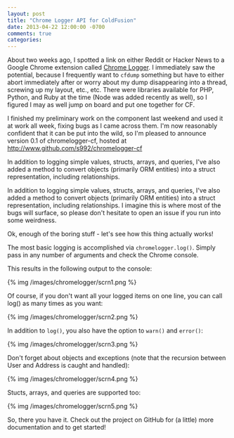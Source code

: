 ```yaml
---
layout: post
title: "Chrome Logger API for ColdFusion"
date: 2013-04-22 12:00:00 -0700
comments: true
categories: 
---
```

About two weeks ago, I spotted a link on either Reddit or Hacker News to a Google Chrome extension called [Chrome Logger](http://www.chromelogger.com/). I immediately saw the potential, because I frequently want to `cfdump` something but have to either abort immediately after or worry about my dump disappearing into a thread, screwing up my layout, etc., etc. There were libraries available for PHP, Python, and Ruby at the time (Node was added recently as well), so I figured I may as well jump on board and put one together for CF.

I finished my preliminary work on the component last weekend and used it at work all week, fixing bugs as I came across them. I'm now reasonably confident that it can be put into the wild, so I'm pleased to announce version 0.1 of chromelogger-cf, hosted at http://www.github.com/s992/chromelogger-cf

In addition to logging simple values, structs, arrays, and queries, I've also added a method to convert objects (primarily ORM entities) into a struct representation, including relationships.

<!-- more -->

In addition to logging simple values, structs, arrays, and queries, I've also added a method to convert objects (primarily ORM entities) into a struct representation, including relationships. I imagine this is where most of the bugs will surface, so please don't hesitate to open an issue if you run into some weirdness.

Ok, enough of the boring stuff - let's see how this thing actually works!

The most basic logging is accomplished via `chromelogger.log()`. Simply pass in any number of arguments and check the Chrome console.

<script src="https://gist.github.com/s992/5431987.js?file=chromelogger1.cfc"></script>

This results in the following output to the console:

{% img /images/chromelogger/scrn1.png %}

Of course, if you don't want all your logged items on one line, you can call log() as many times as you want:

<script src="https://gist.github.com/s992/5431987.js?file=chromelogger2.cfc"></script>

{% img /images/chromelogger/scrn2.png %}

In addition to `log()`, you also have the option to `warn()` and `error()`:

<script src="https://gist.github.com/s992/5431987.js?file=chromelogger3.cfc"></script>

{% img /images/chromelogger/scrn3.png %}

Don't forget about objects and exceptions (note that the recursion between User and Address is caught and handled):

<script src="https://gist.github.com/s992/5431987.js?file=chromelogger4.cfc"></script>

{% img /images/chromelogger/scrn4.png %}

Stucts, arrays, and queries are supported too:

<script src="https://gist.github.com/s992/5431987.js?file=chromelogger5.cfc"></script>

{% img /images/chromelogger/scrn5.png %}

So, there you have it. Check out the project on GitHub for (a little) more documentation and to get started!